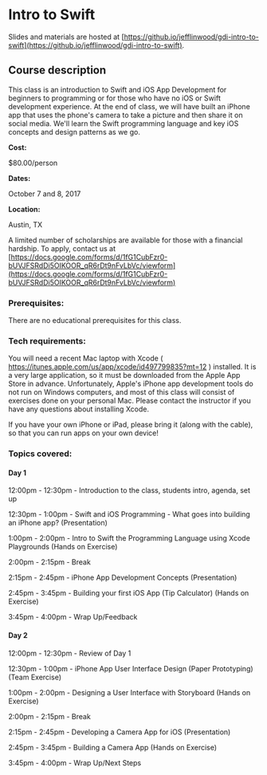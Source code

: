 
# Intro to Swift

Slides and materials are hosted at [https://github.io/jefflinwood/gdi-intro-to-swift](https://github.io/jefflinwood/gdi-intro-to-swift).

## Course description

This class is an introduction to Swift and iOS App Development for beginners to programming or for those who have no iOS or Swift development experience. At the end of class, we will have built an iPhone app that uses the phone's camera to take a picture and then share it on social media. We'll learn the Swift programming language and key iOS concepts and design patterns as we go.

**Cost:** 

$80.00/person

**Dates:** 

October 7 and 8, 2017

**Location:** 

Austin, TX

A limited number of scholarships are available for those with a financial hardship. To apply, contact us at [https://docs.google.com/forms/d/1fG1CubFzr0-bUVJFSRdDi5OIKOOR_qR6rDt9nFvLbVc/viewform](https://docs.google.com/forms/d/1fG1CubFzr0-bUVJFSRdDi5OIKOOR_qR6rDt9nFvLbVc/viewform)


### Prerequisites:

There are no educational prerequisites for this class.

### Tech requirements:

You will need a recent Mac laptop with Xcode ( https://itunes.apple.com/us/app/xcode/id497799835?mt=12 ) installed. It is a very large application, so it must be downloaded from the Apple App Store in advance. Unfortunately, Apple's iPhone app development tools do not run on Windows computers, and most of this class will consist of exercises done on your personal Mac. Please contact the instructor if you have any questions about installing Xcode.

If you have your own iPhone or iPad, please bring it (along with the cable), so that you can run apps on your own device!


### Topics covered:

#### Day 1

12:00pm - 12:30pm - Introduction to the class, students intro, agenda, set up

12:30pm - 1:00pm - Swift and iOS Programming - What goes into building an iPhone app? (Presentation)

1:00pm - 2:00pm - Intro to Swift the Programming Language using Xcode Playgrounds (Hands on Exercise)

2:00pm - 2:15pm - Break

2:15pm - 2:45pm - iPhone App Development Concepts (Presentation)

2:45pm - 3:45pm - Building your first iOS App (Tip Calculator) (Hands on Exercise)

3:45pm - 4:00pm - Wrap Up/Feedback

#### Day 2

12:00pm - 12:30pm - Review of Day 1

12:30pm - 1:00pm - iPhone App User Interface Design (Paper Prototyping) (Team Exercise)

1:00pm - 2:00pm - Designing a User Interface with Storyboard (Hands on Exercise)

2:00pm - 2:15pm - Break

2:15pm - 2:45pm - Developing a Camera App for iOS (Presentation)

2:45pm - 3:45pm - Building a Camera App (Hands on Exercise)

3:45pm - 4:00pm - Wrap Up/Next Steps

